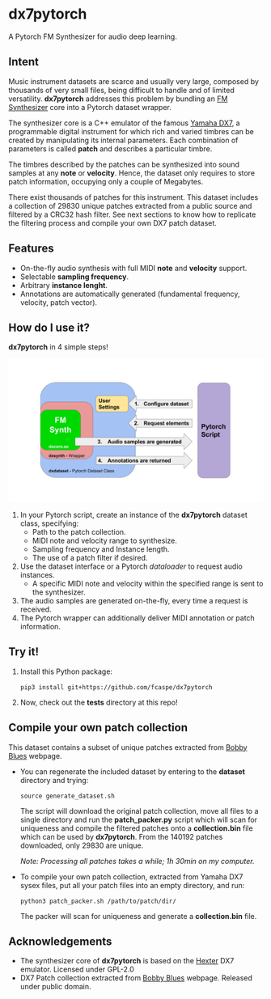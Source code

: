 # dx7pytorch

A Pytorch FM Synthesizer for audio deep learning.

## Intent

Music instrument datasets are scarce and usually very large, composed by thousands of very small files, being difficult to handle and of limited versatility. 
**dx7pytorch** addresses this problem by bundling an <a href="https://en.wikipedia.org/wiki/Frequency_modulation_synthesis" target="_blank"> FM Synthesizer</a> core into a Pytorch dataset wrapper. 

The synthesizer core is a C++ emulator of the famous <a href="http://www.vintagesynth.com/yamaha/dx7.php" target="_blank">Yamaha DX7</a>, a programmable digital instrument for which
rich and varied timbres can be created by manipulating its internal parameters. Each combination of parameters is called **patch** and describes a particular timbre. 

The timbres described by the patches can be synthesized into sound samples at any **note** or **velocity**. Hence, the dataset only requires to store patch information, 
occupying only a couple of Megabytes.

There exist thousands of patches for this instrument. This dataset includes a collection of 29830 unique patches extracted from a public source and filtered by a CRC32 hash filter. 
See next sections to know how to replicate the filtering process and compile your own DX7 patch dataset.

## Features

- On-the-fly audio synthesis with full MIDI **note** and **velocity** support.
- Selectable **sampling frequency**.
- Arbitrary **instance lenght**.
- Annotations are automatically generated (fundamental frequency, velocity, patch vector).

## How do I use it?

**dx7pytorch** in 4 simple steps!

![](img/dx7pytorch.png)

1. In your Pytorch script, create an instance of the **dx7pytorch** dataset class, specifying:
    * Path to the patch collection.
    * MIDI note and velocity range to synthesize.
    * Sampling frequency and Instance length.
    * The use of a patch filter if desired.
1. Use the dataset interface or a Pytorch *dataloader* to request audio instances.
    * A specific MIDI note and velocity within the specified range is sent to the synthesizer.
1. The audio samples are generated on-the-fly, every time a request is received.
1. The Pytorch wrapper can additionally deliver MIDI annotation or patch information.

## Try it!

1. Install this Python package: 
    ```
    pip3 install git+https://github.com/fcaspe/dx7pytorch
    ```
1. Now, check out the **tests** directory at this repo!

## Compile your own patch collection

This dataset contains a subset of unique patches extracted from <a href="http://bobbyblues.recup.ch/yamaha_dx7/dx7_patches.html" target="_blank">Bobby Blues</a> webpage.

* You can regenerate the included dataset by entering to the **dataset** directory and trying:
    ```
    source generate_dataset.sh
    ```
    The script will download the original patch collection, move all files to a single directory and run the **patch_packer.py** script which will scan for uniqueness and
    compile the filtered patches onto a **collection.bin** file which can be used by **dx7pytorch**. From the 140192 patches downloaded, only 29830 are unique.

    *Note: Processing all patches takes a while; 1h 30min on my computer.*
     
     
* To compile your own patch collection, extracted from Yamaha DX7 sysex files, put all your patch files into an empty directory, and run:
    ```
    python3 patch_packer.sh /path/to/patch/dir/
    ```
    The packer will scan for uniqueness and generate a **collection.bin** file.

## Acknowledgements
- The synthesizer core of **dx7pytorch** is based on the <a href="https://github.com/smbolton/hexter" target="_blank">Hexter</a> DX7 emulator. Licensed under GPL-2.0
- DX7 Patch collection extracted from <a href="http://bobbyblues.recup.ch/yamaha_dx7/dx7_patches.html" target="_blank">Bobby Blues</a> webpage. Released under public domain.
